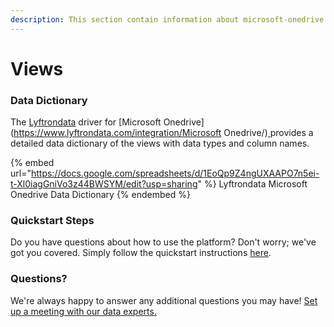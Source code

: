 ```yaml
---
description: This section contain information about microsoft-onedrive connector views information
---
```


# Views

### Data Dictionary

The [Lyftrondata](https://www.lyftrondata.com/) driver for [Microsoft Onedrive](https://www.lyftrondata.com/integration/Microsoft Onedrive/)[ ](https://www.lyftrondata.com/integration/microsoft-onedrive/)provides a detailed data dictionary of the views with data types and column names.

{% embed url="https://docs.google.com/spreadsheets/d/1EoQp9Z4ngUXAAPO7n5ei-t-Xl0iagGniVo3z44BWSYM/edit?usp=sharing" %}
Lyftrondata Microsoft Onedrive Data Dictionary
{% endembed %}

### Quickstart Steps

Do you have questions about how to use the platform? Don't worry; we've got you covered. Simply follow the quickstart instructions [here](../../../../quickstart-steps.md).

### Questions? <a href="#questions" id="questions"></a>

We're always happy to answer any additional questions you may have! [Set up a meeting with our data experts.](https://www.lyftrondata.com/book-a-meeting/)



